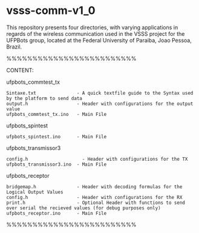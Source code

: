 # vsss-comm-v1_0

This repository presents four directories, with varying applications in regards of the wireless communication used in the VSSS project for the UFPBots group, located at the Federal University of Paraiba, Joao Pessoa, Brazil.

%%%%%%%%%%%%%%%%%%%%%%%%%

CONTENT:

  ufpbots_commtest_tx
  
    Sintaxe.txt               - A quick textfile guide to the Syntax used by the platform to send data
    output.h                  - Header with configurations for the output value
    ufpbots_commtest_tx.ino   - Main File
  ufpbots_spintest
    
    ufpbots_spintest.ino      - Main File
    
  ufpbots_transmissor3
    
    config.h	                - Header with configurations for the TX
    ufpbots_transmissor3.ino  - Main File
    
  ufpbots_receptor
    
    bridgemap.h	              - Header with decoding formulas for the Logical Output Values
    config.h                  - Header with configurations for the RX
    print.h                   - Optional Header with functions to send over serial the recieved values (for debug purposes only)
    ufpbots_receptor.ino      - Main File
    
%%%%%%%%%%%%%%%%%%%%%%%%%

